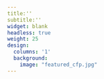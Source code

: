 ```yaml
---
title:''
subtitle:''
widget: blank
headless: true
weight: 25
design:
  columns: '1'
  background:
    image: "featured_cfp.jpg"
---
```


